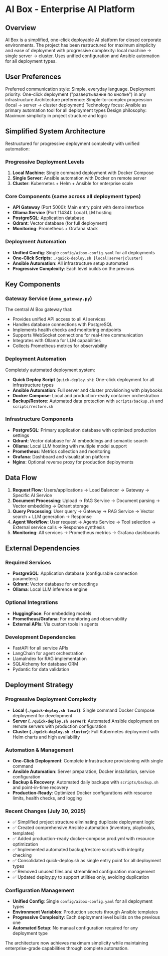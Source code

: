 # AI Box - Enterprise AI Platform

## Overview

AI Box is a simplified, one-click deployable AI platform for closed corporate environments. The project has been restructured for maximum simplicity and ease of deployment with progressive complexity: local machine → single server → cluster. Uses unified configuration and Ansible automation for all deployment types.

## User Preferences

Preferred communication style: Simple, everyday language.
Deployment priority: One-click deployment ("развертывание по кнопке") in any infrastructure
Architecture preference: Simple-to-complex progression (local → server → cluster deployment)
Technology focus: Ansible as primary automation tool for all deployment types
Design philosophy: Maximum simplicity in project structure and logic

## Simplified System Architecture

Restructured for progressive deployment complexity with unified automation:

### Progressive Deployment Levels
1. **Local Machine**: Single command deployment with Docker Compose
2. **Single Server**: Ansible automation with Docker on remote server
3. **Cluster**: Kubernetes + Helm + Ansible for enterprise scale

### Core Components (same across all deployment types)
- **API Gateway** (Port 5000): Main entry point with demo interface
- **Ollama Service** (Port 11434): Local LLM hosting
- **PostgreSQL**: Application database
- **Qdrant**: Vector database (for full deployment)
- **Monitoring**: Prometheus + Grafana stack

### Deployment Automation
- **Unified Config**: Single `config/aibox-config.yaml` for all deployments
- **One-Click Scripts**: `./quick-deploy.sh [local|server|cluster]`
- **Ansible Automation**: All infrastructure setup automated
- **Progressive Complexity**: Each level builds on the previous

## Key Components

### Gateway Service (`demo_gateway.py`)
The central AI Box gateway that:
- Provides unified API access to all AI services
- Handles database connections with PostgreSQL
- Implements health checks and monitoring endpoints
- Supports WebSocket connections for real-time communication
- Integrates with Ollama for LLM capabilities
- Collects Prometheus metrics for observability

### Deployment Automation
Completely automated deployment system:
- **Quick Deploy Script** (`quick-deploy.sh`): One-click deployment for all infrastructure types
- **Ansible Automation**: Full server and cluster provisioning with playbooks
- **Docker Compose**: Local and production-ready container orchestration
- **Backup/Restore**: Automated data protection with `scripts/backup.sh` and `scripts/restore.sh`

### Infrastructure Components
- **PostgreSQL**: Primary application database with optimized production settings
- **Qdrant**: Vector database for AI embeddings and semantic search
- **Ollama**: Local LLM hosting with multiple model support
- **Prometheus**: Metrics collection and monitoring
- **Grafana**: Dashboard and visualization platform
- **Nginx**: Optional reverse proxy for production deployments

## Data Flow

1. **Request Flow**: Users/applications → Load Balancer → Gateway → Specific AI Service
2. **Document Processing**: Upload → RAG Service → Document parsing → Vector embedding → Qdrant storage
3. **Query Processing**: User query → Gateway → RAG Service → Vector search + LLM generation → Response
4. **Agent Workflow**: User request → Agents Service → Tool selection → External service calls → Response synthesis
5. **Monitoring**: All services → Prometheus metrics → Grafana dashboards

## External Dependencies

### Required Services
- **PostgreSQL**: Application database (configurable connection parameters)
- **Qdrant**: Vector database for embeddings
- **Ollama**: Local LLM inference engine

### Optional Integrations
- **HuggingFace**: For embedding models
- **Prometheus/Grafana**: For monitoring and observability
- **External APIs**: Via custom tools in agents

### Development Dependencies
- FastAPI for all service APIs
- LangChain for agent orchestration
- LlamaIndex for RAG implementation
- SQLAlchemy for database ORM
- Pydantic for data validation

## Deployment Strategy

### Progressive Deployment Complexity
- **Local (`./quick-deploy.sh local`)**: Single command Docker Compose deployment for development
- **Server (`./quick-deploy.sh server`)**: Automated Ansible deployment on remote servers with production configuration
- **Cluster (`./quick-deploy.sh cluster`)**: Full Kubernetes deployment with Helm charts and high availability

### Automation & Management
- **One-Click Deployment**: Complete infrastructure provisioning with single command
- **Ansible Automation**: Server preparation, Docker installation, service configuration
- **Backup & Recovery**: Automated daily backups with `scripts/backup.sh` and point-in-time recovery
- **Production-Ready**: Optimized Docker configurations with resource limits, health checks, and logging

### Recent Changes (July 30, 2025)
- ✅ Simplified project structure eliminating duplicate deployment logic
- ✅ Created comprehensive Ansible automation (inventory, playbooks, templates)
- ✅ Added production-ready docker-compose.prod.yml with resource optimization
- ✅ Implemented automated backup/restore scripts with integrity checking
- ✅ Consolidated quick-deploy.sh as single entry point for all deployment types
- ✅ Removed unused files and streamlined configuration management
- ✅ Updated deploy.py to support utilities only, avoiding duplication

### Configuration Management
- **Unified Config**: Single `config/aibox-config.yaml` for all deployment types
- **Environment Variables**: Production secrets through Ansible templates
- **Progressive Complexity**: Each deployment level builds on the previous one
- **Automated Setup**: No manual configuration required for any deployment type

The architecture now achieves maximum simplicity while maintaining enterprise-grade capabilities through complete automation.
